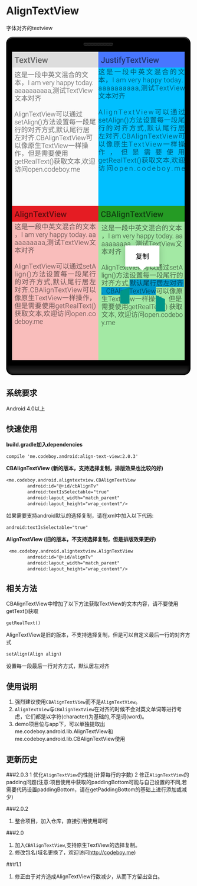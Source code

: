 # AlignTextView
字体对齐的textview
  
![截图](./screenshot-small.png)
  
## 系统要求
Android 4.0以上

## 快速使用

**build.gradle加入dependencies**

    compile 'me.codeboy.android:align-text-view:2.0.3'

**CBAlignTextView (新的版本，支持选择复制，排版效果也比较的好)**

    <me.codeboy.android.aligntextview.CBAlignTextView
            android:id="@+id/cbAlignTv"
            android:textIsSelectable="true"
            android:layout_width="match_parent"
            android:layout_height="wrap_content"/>


如果需要支持android默认的选择复制，请在xml中加入以下代码:

    android:textIsSelectable="true"



**AlignTextView (旧的版本，不支持选择复制，但是排版效果更好)**

     <me.codeboy.android.aligntextview.AlignTextView
            android:id="@+id/alignTv"
            android:layout_width="match_parent"
            android:layout_height="wrap_content"/>

## 相关方法
CBAlignTextView中增加了以下方法获取TextView的文本内容，请不要使用getText()获取

    getRealText()

AlignTextView是旧的版本，不支持选择复制，但是可以自定义最后一行的对齐方式

	setAlign(Align align)
设置每一段最后一行对齐方式，默认居左对齐  
  
  
## 使用说明
1.  强烈建议使用`CBAlignTextView`而不是`AlignTextView`。
2.  `AlignTextView`与`CBAlignTextView`在对齐的时候不会对英文单词等进行考虑，它们都是以字符(character)为基础的,不是词(word)。
3.  demo项目位与app下，可以单独提取出me.codeboy.android.lib.AlignTextView和me.codeboy.android.lib.CBAlignTextView使用

## 更新历史

###2.0.3
1 优化`AlignTextView`的性能(计算每行的字数)
2 修正`AlignTextView`的padding问题(注意:项目使用中获取的paddingBottom可能与自己设置的不同,若需要代码设置paddingBottom，请在getPaddingBottom的基础上进行添加或减少)

###2.0.2
1. 整合项目，加入仓库，直接引用使用即可

###2.0
1. 加入`CBAlignTextView`,支持原生TextView的选择复制。
2. 修改包名(域名更换了，欢迎访问<http://codeboy.me>)

###1.1
1. 修正由于对齐造成AlignTextView行数减少，从而下方留出空白。